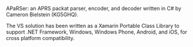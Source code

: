 APaRSer: an APRS packat parser, encoder, and decoder written in C# by Cameron Bielstein (KG5GHQ).

The VS solution has been written as a Xamarin Portable Class Library to support .NET Framework, Windows, Windows Phone, Android, and iOS, for cross platform compatibility.